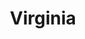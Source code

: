 ---
title:			"Virginia"
post_path:	2017-11-22-virginia
lon:				-77.3254
lat:				38.8015
date_start:	2017_11_22
date_end:		2017_11_26
metadata:
  - title:  cities
    list:
      - Fairfax Station
photos:
  - ext:		02.jpg
    class:	horizontal
  - ext:		01.jpg
    class:	vertical
---